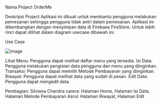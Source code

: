 Nama Project
OrderMe

Deskripsi Project
Aplikasi ini dibuat untuk membantu pengguna melakukan pemesanan sehingga pengguna tidak antri dalam pemesanan. Aplikasi ini dikembangkan dengan menyimpan data di Firebase FireStore. Untuk lebih rinci dapat dilihat dalam diagram usecase dibawah ini.

Use Case

![image](https://github.com/Carera12/ProjectUAS_063_122/assets/114927603/d95859db-2447-4099-b194-ee3a5664035d)

Lihat Menu: Pengguna dapat melihat daftar menu yang tersedia.
Isi Data: Pengguna melakukan pengisian data pengguna dan menu yang diinginkan.
Transaksi: Pengguna dapat memilih Metode Pembayaran yang diinginkan.
Riwayat: Pengguna dapat melihat data yang sudah di pesan.
Edit Data: Pengguna dapat mengedit data.

Pembagian:
Silviana Chandra carera: Halaman Home, Halaman Isi Data, Halaman Metode Pembayaran
Asrul: Halaman Riwayat, Halaman Edit
